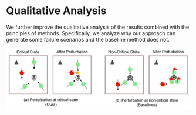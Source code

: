 # Qualitative Analysis
We further improve the qualitative analysis of the results combined with the principles of methods. Specifically, we analyze why our approach can generate some failure scenarios and the baseline method does not. 

![图片](./images/analysis.png)

